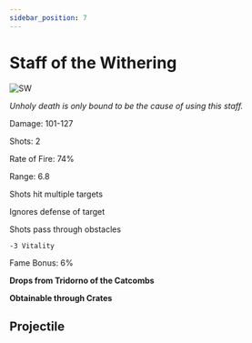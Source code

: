 ```yaml
---
sidebar_position: 7
---
```


# Staff of the Withering

![SW](https://vwiki.valorserver.com/api/item/picture/staff%20of%20the%20withering)

<i>Unholy death is only bound to be the cause of using this staff.</i>

Damage: 101-127

Shots: 2

Rate of Fire: 74% 

Range: 6.8

Shots hit multiple targets

Ignores defense of target

Shots pass through obstacles

    -3 Vitality

Fame Bonus: 6%

**Drops from Tridorno of the Catcombs**

**Obtainable through Crates**

## Projectile
